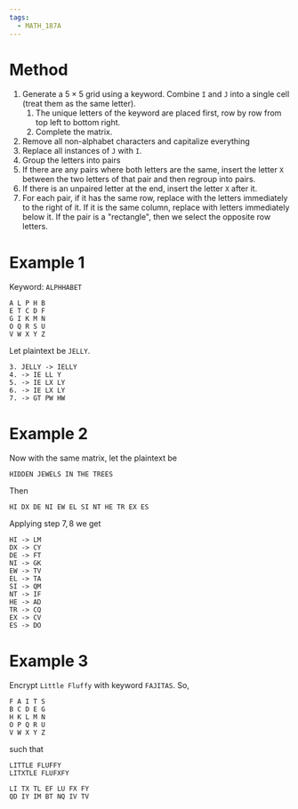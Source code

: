 ```yaml
---
tags:
  - MATH_187A
---
```

# Method
1. Generate a $5 \times 5$ grid using a keyword. Combine `I` and `J` into a single cell (treat them as the same letter).
	1. The unique letters of the keyword are placed first, row by row from top left to bottom right.
	2. Complete the matrix.
2. Remove all non-alphabet characters and capitalize everything
3. Replace all instances of `J` with `I`. 
4. Group the letters into pairs
5. If there are any pairs where both letters are the same, insert the letter `X` between the two letters of that pair and then regroup into pairs. 
6. If there is an unpaired letter at the end, insert the letter `X` after it. 
7. For each pair, if it has the same row, replace with the letters immediately to the right of it. If it is the same column, replace with letters immediately below it. If the pair is a "rectangle", then we select the opposite row letters.

# Example 1
Keyword: `ALPHHABET`
```
A L P H B
E T C D F
G I K M N
O Q R S U
V W X Y Z
```
Let plaintext be `JELLY`. 
```
3. JELLY -> IELLY 
4. -> IE LL Y
5. -> IE LX LY
6. -> IE LX LY
7. -> GT PW HW
```

# Example 2
Now with the same matrix, let the plaintext be
```
HIDDEN JEWELS IN THE TREES
```
Then
```
HI DX DE NI EW EL SI NT HE TR EX ES
```
Applying step $7,8$ we get 
```
HI -> LM
DX -> CY
DE -> FT
NI -> GK
EW -> TV
EL -> TA
SI -> QM
NT -> IF
HE -> AD
TR -> CQ
EX -> CV
ES -> DO
```

# Example 3 
Encrypt `Little Fluffy` with keyword `FAJITAS`. So, 
```
F A I T S
B C D E G
H K L M N 
O P Q R U
V W X Y Z
```
such that 
```
LITTLE FLUFFY
LITXTLE FLUFXFY

LI TX TL EF LU FX FY
QD IY IM BT NQ IV TV
```